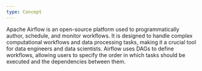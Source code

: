 ```yaml
---
type: Concept
---
```


Apache Airflow is an open-source platform used to programmatically author, schedule, and monitor workflows. It is designed to handle complex computational workflows and data processing tasks, making it a crucial tool for data engineers and data scientists. Airflow uses DAGs to define workflows, allowing users to specify the order in which tasks should be executed and the dependencies between them.